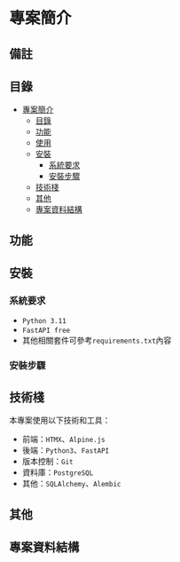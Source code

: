 # 專案簡介

## 備註

## 目錄
- [專案簡介](#專案簡介)
   - [目錄](#目錄)
   - [功能](#功能)
   - [使用](#使用)
   - [安裝](#安裝)
      - [系統要求](#系統要求)
      - [安裝步驟](#安裝步驟)
   - [技術棧](#技術棧)
   - [其他](#其他)
   - [專案資料結構](#專案資料結構)

## 功能

## 安裝

### 系統要求
- `Python 3.11`
- `FastAPI free`
- 其他相關套件可參考`requirements.txt`內容

### 安裝步驟

## 技術棧
本專案使用以下技術和工具：
- 前端：`HTMX`、`Alpine.js`
- 後端：`Python3`、`FastAPI`
- 版本控制：`Git`
- 資料庫：`PostgreSQL`
- 其他：`SQLAlchemy`、`Alembic`

## 其他

## 專案資料結構
